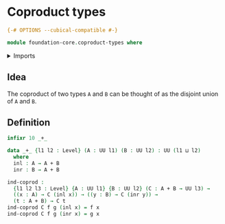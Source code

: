 # Coproduct types

```agda
{-# OPTIONS --cubical-compatible #-}

module foundation-core.coproduct-types where
```

<details><summary>Imports</summary>

```agda
open import foundation.universe-levels
```

</details>

## Idea

The coproduct of two types `A` and `B` can be thought of as the disjoint union
of `A` and `B`.

## Definition

```agda
infixr 10 _+_

data _+_ {l1 l2 : Level} (A : UU l1) (B : UU l2) : UU (l1 ⊔ l2)
  where
  inl : A → A + B
  inr : B → A + B

ind-coprod :
  {l1 l2 l3 : Level} {A : UU l1} {B : UU l2} (C : A + B → UU l3) →
  ((x : A) → C (inl x)) → ((y : B) → C (inr y)) →
  (t : A + B) → C t
ind-coprod C f g (inl x) = f x
ind-coprod C f g (inr x) = g x
```
